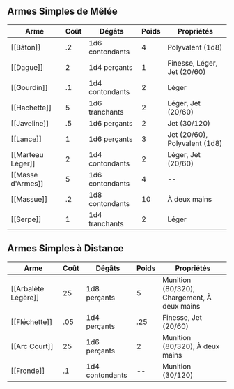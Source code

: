 ## Armes Simples de Mêlée

| Arme              | Coût | Dégâts          | Poids | Propriétés                    |
| ----------------- | ---- | --------------- | ----- | ----------------------------- |
| [[Bâton]]         | .2   | 1d6 contondants | 4     | Polyvalent (1d8)              |
| [[Dague]]         | 2    | 1d4 perçants    | 1     | Finesse, Léger, Jet (20/60)   |
| [[Gourdin]]       | .1   | 1d4 contondants | 2     | Léger                         |
| [[Hachette]]      | 5    | 1d6 tranchants  | 2     | Léger, Jet (20/60)            |
| [[Javeline]]      | .5   | 1d6 perçants    | 2     | Jet (30/120)                  |
| [[Lance]]         | 1    | 1d6 perçants    | 3     | Jet (20/60), Polyvalent (1d8) |
| [[Marteau Léger]] | 2    | 1d4 contondants | 2     | Léger, Jet (20/60)            |
| [[Masse d'Armes]] | 5    | 1d6 contondants | 4     | --                            |
| [[Massue]]        | .2   | 1d8 contondants | 10    | À deux mains                  |
| [[Serpe]]         | 1    | 1d4 tranchants  | 2     | Léger                         |


## Armes Simples à Distance

| Arme                | Coût | Dégâts          | Poids | Propriétés                                  |
| ------------------- | ---- | --------------- | ----- | ------------------------------------------- |
| [[Arbalète Légère]] | 25   | 1d8 perçants    | 5     | Munition (80/320), Chargement, À deux mains |
| [[Fléchette]]       | .05  | 1d4 perçants    | .25   | Finesse, Jet (20/60)                        |
| [[Arc Court]]       | 25   | 1d6 perçants    | 2     | Munition (80/320), À deux mains             |
| [[Fronde]]          | .1   | 1d4 contondants | --    | Munition (30/120)                           |



